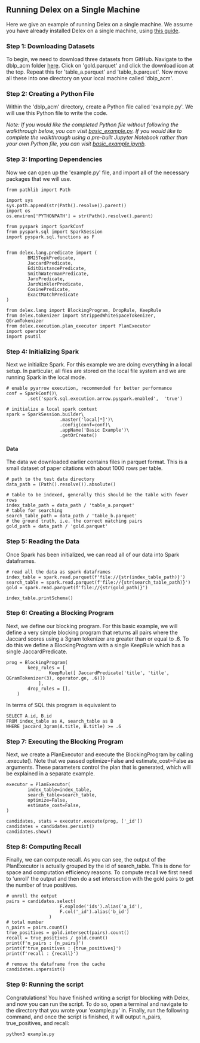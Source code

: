 ## Running Delex on a Single Machine

Here we give an example of running Delex on a single machine. We assume you have already installed Delex on a single machine, using [this guide](https://github.com/anhaidgroup/delex/blob/docs/doc/installation-guides/install-single-machine.md).

### Step 1: Downloading Datasets

To begin, we need to download three datasets from GitHub. Navigate to the dblp_acm folder [here](https://github.com/anhaidgroup/delex/tree/main/examples/data/dblp_acm). Click on 'gold.parquet' and click the download icon at the top. Repeat this for 'table_a.parquet' and 'table_b.parquet'. Now move all these into one directory on your local machine called 'dblp_acm'.

### Step 2: Creating a Python File

Within the 'dblp_acm' directory, create a Python file called 'example.py'. We will use this Python file to write the code.

_Note: If you would like the completed Python file without following the walkthrough below, you can visit [basic_example.py](./basic_example.py). If you would like to complete the walkthrough using a pre-built Jupyter Notebook rather than your own Python file, you can visit [basic_example.ipynb](./basic_example.ipynb)._

### Step 3: Importing Dependencies

Now we can open up the 'example.py' file, and import all of the necessary packages that we will use.

```
from pathlib import Path

import sys
sys.path.append(str(Path().resolve().parent))
import os
os.environ['PYTHONPATH'] = str(Path().resolve().parent)

from pyspark import SparkConf
from pyspark.sql import SparkSession
import pyspark.sql.functions as F


from delex.lang.predicate import (
        BM25TopkPredicate,
        JaccardPredicate,
        EditDistancePredicate,
        SmithWatermanPredicate,
        JaroPredicate,
        JaroWinklerPredicate,
        CosinePredicate,
        ExactMatchPredicate
)

from delex.lang import BlockingProgram, DropRule, KeepRule
from delex.tokenizer import StrippedWhiteSpaceTokenizer, QGramTokenizer
from delex.execution.plan_executor import PlanExecutor
import operator
import psutil
```

### Step 4: Initializing Spark

Next we initialize Spark. For this example we are doing everything in a local setup. In particular, all files are stored on the local file system and we are running Spark in the local mode.

```
# enable pyarrow execution, recommended for better performance
conf = SparkConf()\
        .set('spark.sql.execution.arrow.pyspark.enabled',  'true')

# initialize a local spark context
spark = SparkSession.builder\
                    .master('local[*]')\
                    .config(conf=conf)\
                    .appName('Basic Example')\
                    .getOrCreate()
```

#### Data

The data we downloaded earlier contains files in parquet format. This is a small dataset of paper citations with about 1000 rows per table.

```
# path to the test data directory
data_path = (Path().resolve()).absolute()

# table to be indexed, generally this should be the table with fewer rows
index_table_path = data_path / 'table_a.parquet'
# table for searching
search_table_path = data_path / 'table_b.parquet'
# the ground truth, i.e. the correct matching pairs
gold_path = data_path / 'gold.parquet'
```

### Step 5: Reading the Data

Once Spark has been initialized, we can read all of our data into Spark dataframes.

```
# read all the data as spark dataframes
index_table = spark.read.parquet(f'file://{str(index_table_path)}')
search_table = spark.read.parquet(f'file://{str(search_table_path)}')
gold = spark.read.parquet(f'file://{str(gold_path)}')

index_table.printSchema()
```

### Step 6: Creating a Blocking Program

Next, we define our blocking program. For this basic example, we will define a very simple blocking program that returns all pairs where the Jaccard scores using a 3gram tokenizer are greater than or equal to .6. To do this we define a BlockingProgram with a single KeepRule which has a single JaccardPredicate.

```
prog = BlockingProgram(
        keep_rules = [
                KeepRule([ JaccardPredicate('title', 'title', QGramTokenizer(3), operator.ge, .6)])
            ],
        drop_rules = [],
    )
```

In terms of SQL this program is equivalent to

```
SELECT A.id, B.id
FROM index_table as A, search_table as B
WHERE jaccard_3gram(A.title, B.title) >= .6
```

### Step 7: Executing the Blocking Program

Next, we create a PlanExecutor and execute the BlockingProgram by calling .execute(). Note that we passed optimize=False and estimate_cost=False as arguments. These parameters control the plan that is generated, which will be explained in a separate example.

```
executor = PlanExecutor(
        index_table=index_table,
        search_table=search_table,
        optimize=False,
        estimate_cost=False,
)

candidates, stats = executor.execute(prog, ['_id'])
candidates = candidates.persist()
candidates.show()
```

### Step 8: Computing Recall

Finally, we can compute recall. As you can see, the output of the PlanExecutor is actually grouped by the id of search_table. This is done for space and computation efficiency reasons. To compute recall we first need to 'unroll' the output and then do a set intersection with the gold pairs to get the number of true positives.

```
# unroll the output
pairs = candidates.select(
                    F.explode('ids').alias('a_id'),
                    F.col('_id').alias('b_id')
                )
# total number
n_pairs = pairs.count()
true_positives = gold.intersect(pairs).count()
recall = true_positives / gold.count()
print(f'n_pairs : {n_pairs}')
print(f'true_positives : {true_positives}')
print(f'recall : {recall}')

# remove the dataframe from the cache
candidates.unpersist()
```

### Step 9: Running the script

Congratulations! You have finished writing a script for blocking with Delex, and now you can run the script. To do so, open a terminal and navigate to the directory that you wrote your 'example.py' in. Finally, run the following command, and once the script is finished, it will output n_pairs, true_positives, and recall:

```
python3 example.py
```
